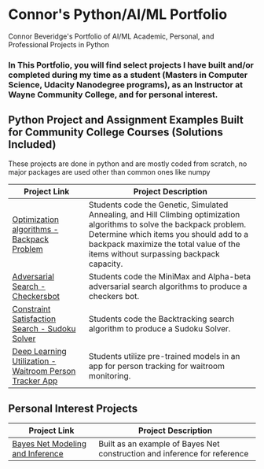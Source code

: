 # Connor's Python/AI/ML Portfolio

Connor Beveridge's Portfolio of AI/ML Academic, Personal, and Professional Projects in Python

### In This Portfolio, you will find select projects I have built and/or completed during my time as a student (Masters in Computer Science, Udacity Nanodegree programs), as an Instructor at Wayne Community College, and for personal interest.

## Python Project and Assignment Examples Built for Community College Courses (Solutions Included)

These projects are done in python and are mostly coded from scratch, no major packages are used other than common ones like numpy

| Project Link | Project Description |
|---|---|
| [Optimization algorithms - Backpack Problem](https://github.com/cbeveridge00/Connor_Portfolio/tree/main/backpack) | Students code the Genetic, Simulated Annealing, and Hill Climbing optimization algorithms to solve the backpack problem. Determine which items you should add to a backpack maximize the total value of the items without surpassing backpack capacity. |
| [Adversarial Search - Checkersbot](https://github.com/cbeveridge00/Connor_Portfolio/tree/main/Checkers%20Bot) | Students code the MiniMax and Alpha-beta adversarial search algorithms to produce a checkers bot. |
| [Constraint Satisfaction Search - Sudoku Solver](https://github.com/cbeveridge00/Connor_Portfolio/tree/main/Sudoku_Solver) | Students code the Backtracking search algorithm to produce a Sudoku Solver. |
| [Deep Learning Utilization - Waitroom Person Tracker App](https://github.com/cbeveridge00/Connor_Portfolio/tree/main/Person%20Tracker) | Students utilize pre-trained models in an app for person tracking for waitroom monitoring. |

## Personal Interest Projects

| Project Link | Project Description |
|---|---|
| [Bayes Net Modeling and Inference](https://github.com/cbeveridge00/Connor_Portfolio/blob/main/Notebooks/Bayesian_Network.ipynb) | Built as an example of Bayes Net construction and inference for reference |





